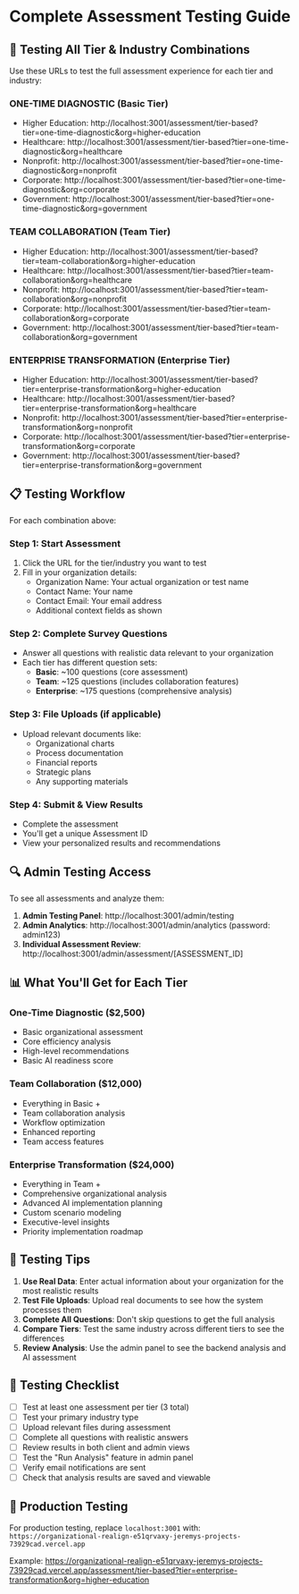 # Complete Assessment Testing Guide

## 🎯 Testing All Tier & Industry Combinations

Use these URLs to test the full assessment experience for each tier and industry:

### **ONE-TIME DIAGNOSTIC (Basic Tier)**
- Higher Education: http://localhost:3001/assessment/tier-based?tier=one-time-diagnostic&org=higher-education
- Healthcare: http://localhost:3001/assessment/tier-based?tier=one-time-diagnostic&org=healthcare
- Nonprofit: http://localhost:3001/assessment/tier-based?tier=one-time-diagnostic&org=nonprofit
- Corporate: http://localhost:3001/assessment/tier-based?tier=one-time-diagnostic&org=corporate
- Government: http://localhost:3001/assessment/tier-based?tier=one-time-diagnostic&org=government

### **TEAM COLLABORATION (Team Tier)**
- Higher Education: http://localhost:3001/assessment/tier-based?tier=team-collaboration&org=higher-education
- Healthcare: http://localhost:3001/assessment/tier-based?tier=team-collaboration&org=healthcare
- Nonprofit: http://localhost:3001/assessment/tier-based?tier=team-collaboration&org=nonprofit
- Corporate: http://localhost:3001/assessment/tier-based?tier=team-collaboration&org=corporate
- Government: http://localhost:3001/assessment/tier-based?tier=team-collaboration&org=government

### **ENTERPRISE TRANSFORMATION (Enterprise Tier)**
- Higher Education: http://localhost:3001/assessment/tier-based?tier=enterprise-transformation&org=higher-education
- Healthcare: http://localhost:3001/assessment/tier-based?tier=enterprise-transformation&org=healthcare
- Nonprofit: http://localhost:3001/assessment/tier-based?tier=enterprise-transformation&org=nonprofit
- Corporate: http://localhost:3001/assessment/tier-based?tier=enterprise-transformation&org=corporate
- Government: http://localhost:3001/assessment/tier-based?tier=enterprise-transformation&org=government

## 📋 **Testing Workflow**

For each combination above:

### Step 1: Start Assessment
1. Click the URL for the tier/industry you want to test
2. Fill in your organization details:
   - Organization Name: Your actual organization or test name
   - Contact Name: Your name
   - Contact Email: Your email address
   - Additional context fields as shown

### Step 2: Complete Survey Questions
- Answer all questions with realistic data relevant to your organization
- Each tier has different question sets:
  - **Basic**: ~100 questions (core assessment)
  - **Team**: ~125 questions (includes collaboration features)
  - **Enterprise**: ~175 questions (comprehensive analysis)

### Step 3: File Uploads (if applicable)
- Upload relevant documents like:
  - Organizational charts
  - Process documentation
  - Financial reports
  - Strategic plans
  - Any supporting materials

### Step 4: Submit & View Results
- Complete the assessment
- You'll get a unique Assessment ID
- View your personalized results and recommendations

## 🔍 **Admin Testing Access**

To see all assessments and analyze them:

1. **Admin Testing Panel**: http://localhost:3001/admin/testing
2. **Admin Analytics**: http://localhost:3001/admin/analytics (password: admin123)
3. **Individual Assessment Review**: http://localhost:3001/admin/assessment/[ASSESSMENT_ID]

## 📊 **What You'll Get for Each Tier**

### **One-Time Diagnostic ($2,500)**
- Basic organizational assessment
- Core efficiency analysis
- High-level recommendations
- Basic AI readiness score

### **Team Collaboration ($12,000)**
- Everything in Basic +
- Team collaboration analysis
- Workflow optimization
- Enhanced reporting
- Team access features

### **Enterprise Transformation ($24,000)**
- Everything in Team +
- Comprehensive organizational analysis
- Advanced AI implementation planning
- Custom scenario modeling
- Executive-level insights
- Priority implementation roadmap

## 🧪 **Testing Tips**

1. **Use Real Data**: Enter actual information about your organization for the most realistic results
2. **Test File Uploads**: Upload real documents to see how the system processes them
3. **Complete All Questions**: Don't skip questions to get the full analysis
4. **Compare Tiers**: Test the same industry across different tiers to see the differences
5. **Review Analysis**: Use the admin panel to see the backend analysis and AI assessment

## 📝 **Testing Checklist**

- [ ] Test at least one assessment per tier (3 total)
- [ ] Test your primary industry type
- [ ] Upload relevant files during assessment
- [ ] Complete all questions with realistic answers
- [ ] Review results in both client and admin views
- [ ] Test the "Run Analysis" feature in admin panel
- [ ] Verify email notifications are sent
- [ ] Check that analysis results are saved and viewable

## 🚀 **Production Testing**

For production testing, replace `localhost:3001` with:
`https://organizational-realign-e51qrvaxy-jeremys-projects-73929cad.vercel.app`

Example: https://organizational-realign-e51qrvaxy-jeremys-projects-73929cad.vercel.app/assessment/tier-based?tier=enterprise-transformation&org=higher-education
